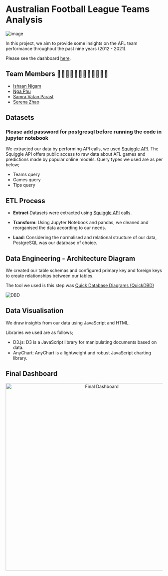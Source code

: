 # Australian Football League Teams Analysis


![image](https://user-images.githubusercontent.com/85004202/145362005-2c1d17fd-5d9f-4b01-8a6f-6dcbab84ceb0.png)


In this project, we aim to provide some insights on the AFL team performance throughout the past nine years (2012 - 2021).

Please see the dashboard [here](https://samravp.github.io/AFL-Analysis/).

## Team Members  👨🏻‍💻👩🏻‍💻👩🏻‍💻👩🏻‍💻

- [Ishaan Nigam](https://github.com/ishaan04)
- [Nga Phu](https://github.com/nkphu)
- [Samra Vatan Parast](https://github.com/Samravp)
- [Serena Zhao](https://github.com/SerenaZhaoYanqing)


## Datasets
### Please add password for postgresql before running the code in jupyter notebook 
We extracted our data by performing API calls, we used [Squiggle API](https://api.squiggle.com.au/#section_teams). 
The Squiggle API offers public access to raw data about AFL games and predictions made by popular online models.
Query types we used are as per below;
 - Teams query
 - Games query
 - Tips query

## ETL Process

* **Extract**:Datasets were extracted using [Squiggle API](https://api.squiggle.com.au/#section_teams) calls.

* **Transform**: Using Jupyter Notebook and pandas, we cleaned and reorganised the data according to our needs.

* **Load**: Considering the normalised and relational structure of our data, PostgreSQL was our database of choice.


## Data Engineering - Architecture Diagram

We created our table schemas and configured primary key and foreign keys to create relationships between our tables.

The tool we used is this step was [Quick Database Diagrams (QuickDBD)](https://www.quickdatabasediagrams.com/)

![DBD](https://user-images.githubusercontent.com/85004202/145706069-9ec59e8f-2be2-4a56-b9a9-87f67e02891f.png)



## Data Visualisation

We draw insights from our data using JavaScript and HTML.

Libraries we used are as follows;

 - D3.js: D3 is a JavaScript library for manipulating documents based on data.
 - AnyChart: AnyChart is a lightweight and robust JavaScript charting library.

## Final Dashboard

<p align="center">
  <img width="601" alt="Final Dashboard" src="https://user-images.githubusercontent.com/85004202/145705055-1d17d334-ef01-4a52-b52d-09edb72f7eee.png">
</p>
 

